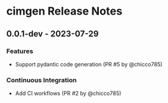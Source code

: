 # cimgen Release Notes

## 0.0.1-dev - 2023-07-29

### Features

- Support pydantic code generation (PR #5 by @chicco785)

### Continuous Integration

- Add CI workflows (PR #2 by @chicco785)
